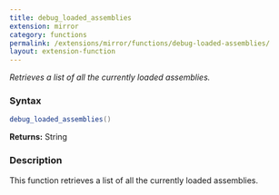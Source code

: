 ```yaml
---
title: debug_loaded_assemblies
extension: mirror
category: functions
permalink: /extensions/mirror/functions/debug-loaded-assemblies/
layout: extension-function
---
```


_Retrieves a list of all the currently loaded assemblies._

### Syntax ###
```cs
debug_loaded_assemblies()
```

**Returns:** String

### Description

This function retrieves a list of all the currently loaded assemblies. 


